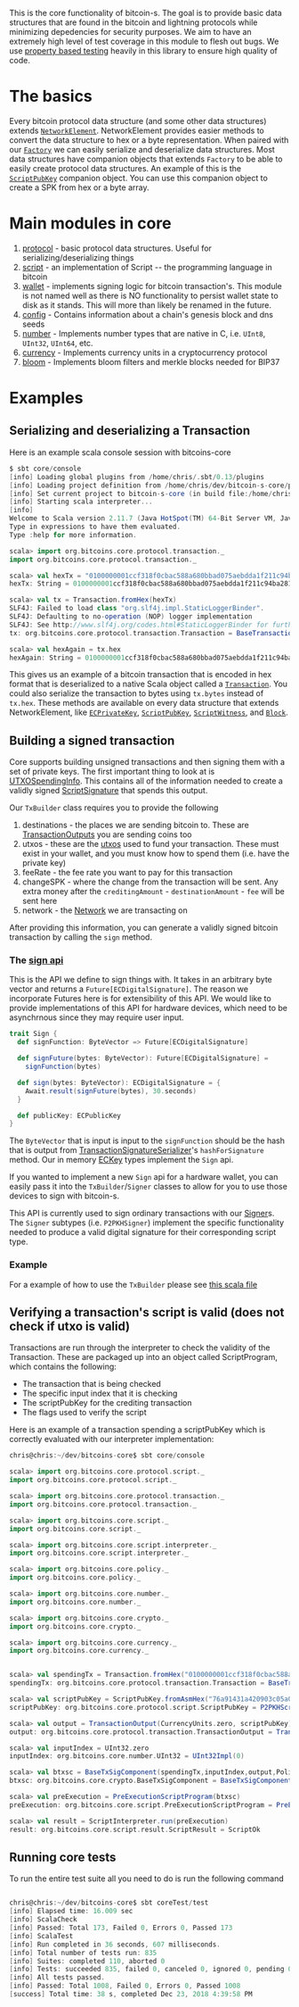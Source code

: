 This is the core functionality of bitcoin-s. The goal is to provide basic data structures that are found in the bitcoin and lightning protocols while minimizing depedencies for security purposes. We aim to have an extremely high level of test coverage in this module to flesh out bugs. We use [property based testing](http://www.scalatest.org/user_guide/property_based_testing) heavily in this library to ensure high quality of code.

# The basics

Every bitcoin protocol data structure (and some other data structures) extends [`NetworkElement`](src/main/scala/org/bitcoins/core/protocol/NetworkElement.scala). NetworkElement provides easier methods to convert the data structure to hex or a byte representation. When paired with our [`Factory`](src/main/scala/org/bitcoins/core/util/Factory.scala) we can easily serialize and deserialize data structures. Most data structures have companion objects that extends `Factory` to be able to easily create protocol data structures. An example of this is the [`ScriptPubKey`](https://github.com/bitcoin-s/bitcoin-s-core/blob/1c7a7b9f46679a753248d9f55246c272bb3d63b9/src/main/scala/org/bitcoins/core/protocol/script/ScriptPubKey.scala#L462) companion object. You can use this companion object to create a SPK from hex or a byte array.


# Main modules in core

1. [protocol](src/main/scala/org/bitcoins/core/protocol) - basic protocol data structures. Useful for serializing/deserializing things
2. [script](src/main/scala/org/bitcoins/core/script) - an implementation of Script -- the programming language in bitcoin
3. [wallet](src/main/scala/org/bitcoins/core/wallet) - implements signing logic for bitcoin transaction's. This module is not named well as there is NO functionality to persist wallet state to disk as it stands. This will more than likely be renamed in the future.
4. [config](src/main/scala/org/bitcoins/core/config) - Contains information about a chain's genesis block and dns seeds
5. [number](src/main/scala/org/bitcoins/core/number) - Implements number types that are native in C, i.e. `UInt8`, `UInt32`, `UInt64`, etc.
6. [currency](src/main/scala/org/bitcoins/core/number) - Implements currency units in a cryptocurrency protocol
7. [bloom](src/main/scala/org/bitcoins/core/bloom) - Implements bloom filters and merkle blocks needed for BIP37

# Examples

## Serializing and deserializing a Transaction

Here is an example scala console session with bitcoins-core

```scala
$ sbt core/console
[info] Loading global plugins from /home/chris/.sbt/0.13/plugins
[info] Loading project definition from /home/chris/dev/bitcoin-s-core/project
[info] Set current project to bitcoin-s-core (in build file:/home/chris/dev/bitcoin-s-core/)
[info] Starting scala interpreter...
[info] 
Welcome to Scala version 2.11.7 (Java HotSpot(TM) 64-Bit Server VM, Java 1.8.0_151).
Type in expressions to have them evaluated.
Type :help for more information.

scala> import org.bitcoins.core.protocol.transaction._
import org.bitcoins.core.protocol.transaction._

scala> val hexTx = "0100000001ccf318f0cbac588a680bbad075aebdda1f211c94ba28125b0f627f9248310db3000000006b4830450221008337ce3ce0c6ac0ab72509f8$9c1d52701817a2362d6357457b63e3bdedc0c0602202908963b9cf1a095ab3b34b95ce2bc0d67fb0f19be1cc5f7b3de0b3a325629bf01210241d746ca08da0a668735c3e01c1$a02045f2f399c5937079b6434b5a31dfe353ffffffff0210335d05000000001976a914b1d7591b69e9def0feb13254bace942923c7922d88ac48030000000000001976a9145e$90c865c2f6f7a9710a474154ab1423abb5b9288ac00000000"
hexTx: String = 0100000001ccf318f0cbac588a680bbad075aebdda1f211c94ba28125b0f627f9248310db3000000006b4830450221008337ce3ce0c6ac0ab72509f889c1$52701817a2362d6357457b63e3bdedc0c0602202908963b9cf1a095ab3b34b95ce2bc0d67fb0f19be1cc5f7b3de0b3a325629bf01210241d746ca08da0a668735c3e01c1fa02$45f2f399c5937079b6434b5a31dfe353ffffffff0210335d05000000001976a914b1d7591b69e9def0feb13254bace942923c7922d88ac48030000000000001976a9145e690c$65c2f6f7a9710a474154ab1423abb5b9288ac00000000

scala> val tx = Transaction.fromHex(hexTx)
SLF4J: Failed to load class "org.slf4j.impl.StaticLoggerBinder".
SLF4J: Defaulting to no-operation (NOP) logger implementation
SLF4J: See http://www.slf4j.org/codes.html#StaticLoggerBinder for further details.
tx: org.bitcoins.core.protocol.transaction.Transaction = BaseTransactionImpl(UInt32Impl(1),List(TransactionInputImpl(TransactionOutPointImpl$DoubleSha256DigestImpl(ccf318f0cbac588a680bbad075aebdda1f211c94ba28125b0f627f9248310db3),UInt32Impl(0)),P2PKHScriptSignatureImpl(6b483045022$008337ce3ce0c6ac0ab72509f889c1d52701817a2362d6357457b63e3bdedc0c0602202908963b9cf1a095ab3b34b95ce2bc0d67fb0f19be1cc5f7b3de0b3a325629bf012102$1d746ca08da0a668735c3e01c1fa02045f2f399c5937079b6434b5a31dfe353),UInt32Impl(4294967295))),List(TransactionOutputImpl(SatoshisImpl(Int64Impl($9994000)),P2PKHScriptPubKeyImpl(1976a914b1d7591b69e9def0feb13254bace942923c7922d88ac)), TransactionOutputImpl(SatoshisImpl(Int64Impl(840)),P$PKHScriptPubKeyImpl(1976a9145e690c865c2f6f7a9710a474154ab1423abb5b9288ac))),UInt32Impl(0))

scala> val hexAgain = tx.hex
hexAgain: String = 0100000001ccf318f0cbac588a680bbad075aebdda1f211c94ba28125b0f627f9248310db3000000006b4830450221008337ce3ce0c6ac0ab72509f88$c1d52701817a2362d6357457b63e3bdedc0c0602202908963b9cf1a095ab3b34b95ce2bc0d67fb0f19be1cc5f7b3de0b3a325629bf01210241d746ca08da0a668735c3e01c1f$02045f2f399c5937079b6434b5a31dfe353ffffffff0210335d05000000001976a914b1d7591b69e9def0feb13254bace942923c7922d88ac48030000000000001976a9145e6$0c865c2f6f7a9710a474154ab1423abb5b9288ac00000000

```

This gives us an example of a bitcoin transaction that is encoded in hex format that is deserialized to a native Scala object called a [`Transaction`](https://github.com/bitcoin-s/bitcoin-s-core/blob/6358eb83067909771f989d615b422759222d060a/src/main/scala/org/bitcoins/core/protocol/transaction/Transaction.scala#L14-L42). You could also serialize the transaction to bytes using `tx.bytes` instead of `tx.hex`. These methods are available on every data structure that extends NetworkElement, like [`ECPrivateKey`](https://github.com/bitcoin-s/bitcoin-s-core/blob/6358eb83067909771f989d615b422759222d060a/src/main/scala/org/bitcoins/core/crypto/ECKey.scala#L23-L67), [`ScriptPubKey`](https://github.com/bitcoin-s/bitcoin-s-core/blob/6358eb83067909771f989d615b422759222d060a/src/main/scala/org/bitcoins/core/protocol/script/ScriptPubKey.scala#L23), [`ScriptWitness`](https://github.com/bitcoin-s/bitcoin-s-core/blob/6358eb83067909771f989d615b422759222d060a/src/main/scala/org/bitcoins/core/protocol/script/ScriptWitness.scala#L13), and [`Block`](https://github.com/bitcoin-s/bitcoin-s-core/blob/6358eb83067909771f989d615b422759222d060a/src/main/scala/org/bitcoins/core/protocol/blockchain/Block.scala#L17). 


## Building a signed transaction

Core supports building unsigned transactions and then signing them with a set of private keys. The first important thing to look at is [UTXOSpendingInfo](src/main/scala/org/bitcoins/core/wallet/utxo/UTXOSpendingInfo.scala). This contains all of the information needed to create a validly signed [ScriptSignature](src/main/scala/org/bitcoins/core/protocol/script/ScriptSignature.scala) that spends this output. 

Our `TxBuilder` class requires you to provide the following

1. destinations - the places we are sending bitcoin to. These are [TransactionOutputs](src/main/scala/org/bitcoins/core/protocol/transaction/TransactionOutput.scala) you are sending coins too
2. utxos - these are the [utxos](src/main/scala/org/bitcoins/core/wallet/utxo/UTXOSpendingInfo.scala) used to fund your transaction. These must exist in your wallet, and you must know how to spend them (i.e. have the private key)
3. feeRate - the fee rate you want to pay for this transaction
4. changeSPK - where the change from the transaction will be sent. Any extra money after the `creditingAmount` - `destinationAmount` - `fee` 
will be sent here 
5. network - the [Network](src/main/scala/org/bitcoins/core/config/NetworkParameters.scala) we are transacting on

After providing this information, you can generate a validly signed bitcoin transaction by calling the `sign` method.

### The [sign api](src/main/scala/org/bitcoins/core/crypto/Sign.scala)

This is the API we define to sign things with. It takes in an arbitrary byte vector and returns a `Future[ECDigitalSignature]`. The reason we incorporate Futures here is for extensibility of this API. We would like to provide implementations of this API for hardware devices, which need to be asynchrnous since they may require user input. 

```scala
trait Sign {
  def signFunction: ByteVector => Future[ECDigitalSignature]

  def signFuture(bytes: ByteVector): Future[ECDigitalSignature] =
    signFunction(bytes)

  def sign(bytes: ByteVector): ECDigitalSignature = {
    Await.result(signFuture(bytes), 30.seconds)
  }

  def publicKey: ECPublicKey
}

```

The `ByteVector` that is input is input to the `signFunction` should be the hash that is output from [TransactionSignatureSerializer](src/main/scala/org/bitcoins/core/crypto/TransactionSignatureSerializer.scala)'s `hashForSignature` method. Our in memory [ECKey](src/main/scala/org/bitcoins/core/crypto/ECKey.scala) types implement the `Sign` api.

If you wanted to implement a new `Sign` api for a hardware wallet, you can easily pass it into the `TxBuilder`/`Signer` classes to allow for you to use those devices to sign with bitcoin-s.

This API is currently used to sign ordinary transactions with our [Signer](src/main/scala/org/bitcoins/core/wallet/signer/Signer.scala)s. The `Signer` subtypes (i.e. `P2PKHSigner`) implement the specific functionality needed to produce a valid digital signature for their corresponding script type. 

### Example

For a example of how to use the `TxBuilder` please see [this scala file](../doc/src/test/scala/TxBuilderExample.scala)

## Verifying a transaction's script is valid (does not check if utxo is valid)

Transactions are run through the interpreter to check the validity of the Transaction. These are packaged up into an object called ScriptProgram, which contains the following:
  - The transaction that is being checked
  - The specific input index that it is checking
  - The scriptPubKey for the crediting transaction
  - The flags used to verify the script

Here is an example of a transaction spending a scriptPubKey which is correctly evaluated with our interpreter implementation:

```scala
chris@chris:~/dev/bitcoins-core$ sbt core/console

scala> import org.bitcoins.core.protocol.script._
import org.bitcoins.core.protocol.script._

scala> import org.bitcoins.core.protocol.transaction._
import org.bitcoins.core.protocol.transaction._

scala> import org.bitcoins.core.script._
import org.bitcoins.core.script._

scala> import org.bitcoins.core.script.interpreter._
import org.bitcoins.core.script.interpreter._

scala> import org.bitcoins.core.policy._
import org.bitcoins.core.policy._

scala> import org.bitcoins.core.number._
import org.bitcoins.core.number._

scala> import org.bitcoins.core.crypto._
import org.bitcoins.core.crypto._

scala> import org.bitcoins.core.currency._
import org.bitcoins.core.currency._


scala> val spendingTx = Transaction.fromHex("0100000001ccf318f0cbac588a680bbad075aebdda1f211c94ba28125b0f627f9248310db3000000006b4830450221008337ce3ce0c6ac0ab72509f889c1d52701817a2362d6357457b63e3bdedc0c0602202908963b9cf1a095ab3b34b95ce2bc0d67fb0f19be1cc5f7b3de0b3a325629bf01210241d746ca08da0a668735c3e01c1fa02045f2f399c5937079b6434b5a31dfe353ffffffff0210335d05000000001976a914b1d7591b69e9def0feb13254bace942923c7922d88ac48030000000000001976a9145e690c865c2f6f7a9710a474154ab1423abb5b9288ac00000000")
spendingTx: org.bitcoins.core.protocol.transaction.Transaction = BaseTransactionImpl(Int32Impl(1),Vector(TransactionInputImpl(TransactionOutPointImpl(DoubleSha256DigestImpl(ccf318f0cbac588a680bbad075aebdda1f211c94ba28125b0f627f9248310db3),UInt32Impl(0)),P2PKHScriptSignature(6b4830450221008337ce3ce0c6ac0ab72509f889c1d52701817a2362d6357457b63e3bdedc0c0602202908963b9cf1a095ab3b34b95ce2bc0d67fb0f19be1cc5f7b3de0b3a325629bf01210241d746ca08da0a668735c3e01c1fa02045f2f399c5937079b6434b5a31dfe353),UInt32Impl(4294967295))),Vector(TransactionOutputImpl(SatoshisImpl(Int64Impl(89994000)),P2PKHScriptPubKeyImpl(1976a914b1d7591b69e9def0feb13254bace942923c7922d88ac)), TransactionOutputImpl(SatoshisImpl(Int64Impl(840)),P2PKHScriptPubKeyImpl(1976a9145e690c865c2f6f7a9710a474154ab14...

scala> val scriptPubKey = ScriptPubKey.fromAsmHex("76a91431a420903c05a0a7de2de40c9f02ebedbacdc17288ac")
scriptPubKey: org.bitcoins.core.protocol.script.ScriptPubKey = P2PKHScriptPubKeyImpl(1976a91431a420903c05a0a7de2de40c9f02ebedbacdc17288ac)

scala> val output = TransactionOutput(CurrencyUnits.zero, scriptPubKey)
output: org.bitcoins.core.protocol.transaction.TransactionOutput = TransactionOutputImpl(SatoshisImpl(Int64Impl(0)),P2PKHScriptPubKeyImpl(1976a91431a420903c05a0a7de2de40c9f02ebedbacdc17288ac))

scala> val inputIndex = UInt32.zero
inputIndex: org.bitcoins.core.number.UInt32 = UInt32Impl(0)

scala> val btxsc = BaseTxSigComponent(spendingTx,inputIndex,output,Policy.standardScriptVerifyFlags)
btxsc: org.bitcoins.core.crypto.BaseTxSigComponent = BaseTxSigComponentImpl(BaseTransactionImpl(Int32Impl(1),Vector(TransactionInputImpl(TransactionOutPointImpl(DoubleSha256DigestImpl(ccf318f0cbac588a680bbad075aebdda1f211c94ba28125b0f627f9248310db3),UInt32Impl(0)),P2PKHScriptSignature(6b4830450221008337ce3ce0c6ac0ab72509f889c1d52701817a2362d6357457b63e3bdedc0c0602202908963b9cf1a095ab3b34b95ce2bc0d67fb0f19be1cc5f7b3de0b3a325629bf01210241d746ca08da0a668735c3e01c1fa02045f2f399c5937079b6434b5a31dfe353),UInt32Impl(4294967295))),Vector(TransactionOutputImpl(SatoshisImpl(Int64Impl(89994000)),P2PKHScriptPubKeyImpl(1976a914b1d7591b69e9def0feb13254bace942923c7922d88ac)), TransactionOutputImpl(SatoshisImpl(Int64Impl(840)),P2PKHScriptPubKeyImpl(1976a9145e690c865c2f6f7a9710...

scala> val preExecution = PreExecutionScriptProgram(btxsc)
preExecution: org.bitcoins.core.script.PreExecutionScriptProgram = PreExecutionScriptProgramImpl(BaseTxSigComponentImpl(BaseTransactionImpl(Int32Impl(1),Vector(TransactionInputImpl(TransactionOutPointImpl(DoubleSha256DigestImpl(ccf318f0cbac588a680bbad075aebdda1f211c94ba28125b0f627f9248310db3),UInt32Impl(0)),P2PKHScriptSignature(6b4830450221008337ce3ce0c6ac0ab72509f889c1d52701817a2362d6357457b63e3bdedc0c0602202908963b9cf1a095ab3b34b95ce2bc0d67fb0f19be1cc5f7b3de0b3a325629bf01210241d746ca08da0a668735c3e01c1fa02045f2f399c5937079b6434b5a31dfe353),UInt32Impl(4294967295))),Vector(TransactionOutputImpl(SatoshisImpl(Int64Impl(89994000)),P2PKHScriptPubKeyImpl(1976a914b1d7591b69e9def0feb13254bace942923c7922d88ac)), TransactionOutputImpl(SatoshisImpl(Int64Impl(840)),P2PKHS...

scala> val result = ScriptInterpreter.run(preExecution)
result: org.bitcoins.core.script.result.ScriptResult = ScriptOk
```

## Running core tests

To run the entire test suite all you need to do is run the following command
```scala 

chris@chris:~/dev/bitcoins-core$ sbt coreTest/test
[info] Elapsed time: 16.009 sec 
[info] ScalaCheck
[info] Passed: Total 173, Failed 0, Errors 0, Passed 173
[info] ScalaTest
[info] Run completed in 36 seconds, 607 milliseconds.
[info] Total number of tests run: 835
[info] Suites: completed 110, aborted 0
[info] Tests: succeeded 835, failed 0, canceled 0, ignored 0, pending 0
[info] All tests passed.
[info] Passed: Total 1008, Failed 0, Errors 0, Passed 1008
[success] Total time: 38 s, completed Dec 23, 2018 4:39:58 PM
```
